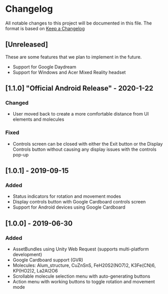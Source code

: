 # Changelog
All notable changes to this project will be documented in this file.
The format is based on [Keep a Changelog](https://keepachangelog.com/en/1.0.0/)

## [Unreleased]
These are some features that we plan to implement in the future.

* Support for Google Daydream
* Support for Windows and Acer Mixed Reality headset

## [1.1.0] "Official Android Release" - 2020-1-22
### Changed
* User moved back to create a more comfortable distance from UI elements and molecules
### Fixed
* Controls screen can be closed with either the Exit button or the Display Controls button without causing any display issues with the controls pop-up

## [1.0.1] - 2019-09-15
### Added
* Status indicators for rotation and movement modes
* Display controls button with Google Cardboard controls screen
* Support for Android devices using Google Cardboard

## [1.0.0] - 2019-06-30
### Added
* AssetBundles using Unity Web Request (supports multi-platform development)
* Google Cardboard support (GVR)
* Molecules: Alum_structure, CuZnSnS, FeH20S2(NO7)2, K3Fe(CN)6, KP(HO2)2, La2AI2O6
* Scrollable molecule selection menu with auto-generating buttons
* Action menu with working buttons to toggle rotation and movement mode
